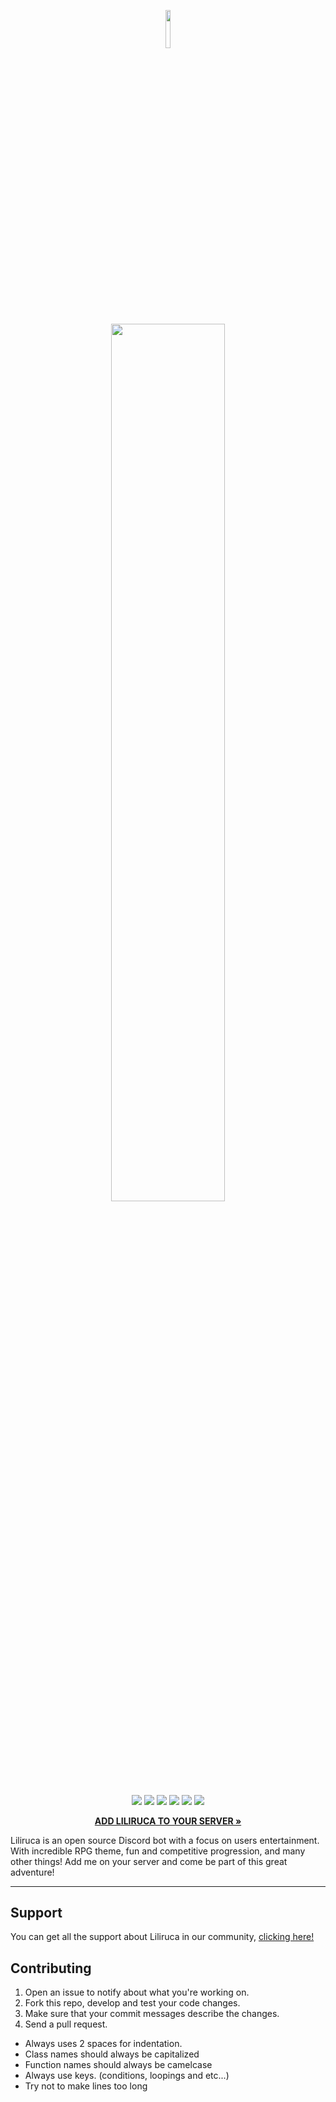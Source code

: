 <p align="center"><img width=12.5% src="https://github.com/vNear/Liliruca/blob/master/src/assets/Logo.png"></p>
<p align="center"><img width=60% src="https://github.com/vNear/Liliruca/blob/master/src/assets/Liliruca.png"></p>

<p align="center">
<img src="https://img.shields.io/badge/dynamic/json?label=version&color=blue&&prefix=v&query=version&url=https%3A%2F%2Fraw.githubusercontent.com%2FvNear%2FLiliruca%2Fmaster%2Fpackage.json">
<img src="https://img.shields.io/github/stars/vNear/Liliruca">
<a href="https://github.com/vNear/Liliruca/issues"><img src="https://img.shields.io/github/issues/vNear/Liliruca"></a>
<img src="https://img.shields.io/badge/dependencies-up%20to%20date-brightgreen.svg">
<img src="https://img.shields.io/badge/contributions-welcome-orange.svg">
<a href="https://opensource.org/licenses/MIT"><img src="https://img.shields.io/github/license/vNear/Liliruca"></a>
</p>

<p align="center"><a href="https://discord.com/oauth2/authorize?client_id=548862902078275605&permissions=379912&scope=bot"><strong>ADD LILIRUCA TO YOUR SERVER »</strong></a></p>

Liliruca is an open source Discord bot with a focus on users entertainment. With incredible RPG theme, fun and competitive progression, and many other things! Add me on your server and come be part of this great adventure!

---

## Support
You can get all the support about Liliruca in our community, [clicking here!](https://discord.com/invite/8RbHNfr)

## Contributing
1. Open an issue to notify about what you're working on.
2. Fork this repo, develop and test your code changes.
3. Make sure that your commit messages describe the changes.
4. Send a pull request.

* Always uses 2 spaces for indentation.
* Class names should always be capitalized
* Function names should always be camelcase
* Always use keys. (conditions, loopings and etc...)
* Try not to make lines too long
